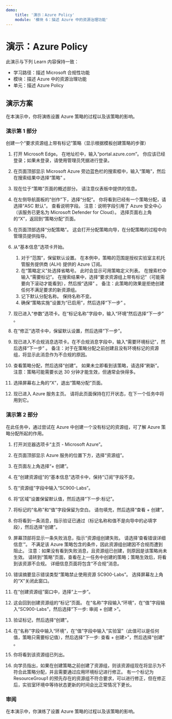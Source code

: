 ```yaml
---
demo:
    title: '演示：Azure Policy'    
    module: '模块 6：描述 Azure 中的资源治理功能'
---
```


# <a name="demo-azure-policy"></a>演示：Azure Policy

此演示与下列 Learn 内容保持一致：

- 学习路径：描述 Microsoft 合规性功能
- 模块：描述 Azure 中的资源治理功能
- 单元：描述 Azure Policy

## <a name="demo-scenario"></a>演示方案

在本演示中，你将演练设置 Azure 策略的过程以及该策略的影响。

### <a name="demo-part-1"></a>演示第 1 部分

创建一个“要求资源组上带有标记”策略（显示根据模板创建策略的步骤）

1. 打开 Microsoft Edge。 在地址栏中，输入“portal.azure.com”。  你应该已经登录；如果未登录，请使用管理员凭据进行登录。

1. 在页面顶部显示 Microsoft Azure 旁边蓝色栏的搜索框中，输入“策略”，然后在搜索结果中选择“策略” 。

1. 现在位于“策略”页面的概述部分。 请注意仪表板中提供的信息。

1. 在左侧导航面板的“创作”下，选择“分配”。  你将看到已经有一个策略分配，请选择“ASC 默认”。  查看说明字段。 注意：说明字段引用了 Azure 安全中心（该服务已更名为 Microsoft Defender for Cloud）。  选择页面右上角的“X”，返回到“策略分配”页面。

1. 在页面顶部选择“分配策略”。 这会打开分配策略向导，在分配策略的过程中向管理员提供指导。

1. 从“基本信息”选项卡开始。
    1. 对于“范围”，保留默认设置。 在本例中，策略的范围是授权实验室主机托管服务提供商 (ALH) 提供的 Azure 订阅。
    1. 在“策略定义”处选择省略号。  此时会显示可用策略定义列表。  在搜索栏中输入“需要标记”。 在搜索结果中，选择“要求资源组上带有标记”（可能需要向下滚动才能看到），然后按“选择” 。  备注：此策略的效果是拒绝创建任何不满足要求的新资源组。  
    1. 记下默认分配名称。  保持名称不变。
    1. 确保“策略实施”设置为“已启用”，然后选择“下一步” 。

1. 现已进入“参数”选项卡。在“标记名称”字段中，输入“环境”然后选择“下一步” 。

1. 在“修正”选项卡中，保留默认设置，然后选择“下一步”。

1. 现已进入不合规消息选项卡。在不合规消息字段中，输入“需要环境标记”，然后选择“下一步” 。 备注：对于在策略分配之前创建且没有环境标记的资源组，将显示此消息作为不合规的原因。  

1. 查看策略分配，然后选择“创建”。  如果未立即看到该策略，请选择“刷新”。 注意：策略可能需要长达 30 分钟才能生效，但通常会快得多。

1. 选择屏幕右上角的“X”，退出“策略分配”页面。

1. 现已进入 Azure 服务主页。  请将此页面保持在打开状态，在下一个任务中将用到它。

### <a name="demo-part-2"></a>演示第 2 部分

在此任务中，通过尝试在 Azure 中创建一个没有标记的资源组，可了解 Azure 策略分配所起的作用。

1. 打开浏览器选项卡“主页 - Microsoft Azure”。

1. 在页面顶部显示 Azure 服务的位置下方，选择“资源组”。

1. 在页面左上角选择“+ 创建”。

1. 在“创建资源组”的“基本信息”选项卡中，保持“订阅”字段不变。

1. 在“资源组”字段中输入“SC900-Labs”。

1. 将“区域”设置保留默认值，然后选择“下一步:标记”。

1. 将标记的“名称”和“值”字段保留为空白。  请勿填充，然后选择“查看 + 创建”。

1. 你将看到一条消息，指示验证已通过（标记名称和值不是向导中的必填字段），然后选择“创建”。

1. 屏幕顶部将显示一条失败消息，指示“资源组创建失败。 请选择‘查看错误详细信息’”。 不满足该 Azure 策略包含的条件，因此资源组创建因不合规而遭到阻止。 注意：如果没有看到失败消息，且资源组已创建，则原因是该策略尚未生效。  请转到“策略”页面，查看在上一任务中创建的策略；策略生效后，将看到该资源不合规。  详细信息页面将包含“不合规”消息。

1. 错误摘要显示错误类型“策略禁止使用资源 SC900-Labs”。  选择屏幕左上角的“X”关闭此窗口。

1. 在“创建资源组”窗口中，选择“上一步”。

1. 这会回到创建资源组的“标记”页面。  在“名称”字段输入“环境”，在“值”字段输入“SC900-Labs”，然后选择“下一步: 审阅 + 创建 >”。

1. 验证标记，然后选择“创建”。

1. 在“名称”字段中输入“环境”，在“值”字段中输入“实验室”（此值可以是任何值，策略只需要标记值），然后选择“下一步: 查看 + 创建>”，然后选择“创建”   。

1. 你将看到该资源组已列出。  

1. 向学员指出，如果在创建策略之前创建了资源组，则该资源组现在将显示为不符合此策略分配，并且需要通过应用环境标记进行修正。  有一个标记为 ResourceGroup1 的预先存在的资源组不符合要求，可以进行修正，但在修正后，实验室环境中等待状态更新的时间会比正常情况下更长。

### <a name="review"></a>审阅

在本演示中，你演练了设置 Azure 策略的过程以及该策略的影响。
